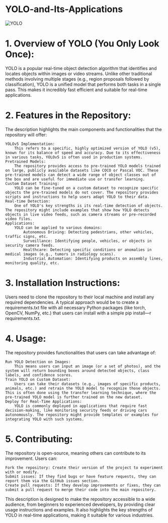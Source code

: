 # YOLO-and-Its-Applications
![YOLO](https://kajabi-storefronts-production.kajabi-cdn.com/kajabi-storefronts-production/file-uploads/blogs/22606/images/8470603-c8ef-5e1-bea7-e8ba8c5d5a8_yolo-feature-img.png)

# 1. Overview of YOLO (You Only Look Once):

YOLO is a popular real-time object detection algorithm that identifies and locates objects within images or video streams. Unlike other traditional methods involving multiple stages (e.g., region proposals followed by classification), YOLO is a unified model that performs both tasks in a single pass. This makes it incredibly fast efficient and suitable for real-time applications.

# 2. Features in the Repository:

The description highlights the main components and functionalities that the repository will offer:

    YOLOv5 Implementation:
        This refers to a specific, highly optimized version of YOLO (v5), known for its balance of speed and accuracy. Due to its effectiveness in various tasks, YOLOv5 is often used in production systems.
    Pretrained Models:
        The repository provides access to pre-trained YOLO models trained on large, publicly available datasets like COCO or Pascal VOC. These pre-trained models can detect a wide range of object classes out of the box and are useful for immediate use or transfer learning.
    Custom Dataset Training:
        YOLO can be fine-tuned on a custom dataset to recognize specific objects the pre-trained models do not cover. The repository provides scripts and instructions to help users adapt YOLO to their data.
    Real-time Detection:
        One of YOLO's key strengths is its real-time detection of objects. The repository might include examples that show how YOLO detects objects in live video feeds, such as camera streams or pre-recorded video files.
    Applications:
        YOLO can be applied to various domains:
            Autonomous Driving: Detecting pedestrians, other vehicles, traffic signs, etc.
            Surveillance: Identifying people, vehicles, or objects in security camera feeds.
            Healthcare: Detecting specific conditions or anomalies in medical images (e.g., tumors in radiology scans).
            Industrial Automation: Identifying products on assembly lines, monitoring quality, etc.

# 3. Installation Instructions:

Users need to clone the repository to their local machine and install any required dependencies. A typical approach would be to create a requirements.txt file with all necessary Python packages (like torch, OpenCV, NumPy, etc.) that users can install with a simple pip install—r requirements.txt.

# 4. Usage:

The repository provides functionalities that users can take advantage of:

    Run YOLO Detection on Images:
        This means users can input an image (or a set of photos), and the system will return bounding boxes around detected objects, class labels, and confidence scores.
    Train YOLO on Custom Dataset:
        Users can take their datasets (e.g., images of specific products, animals, etc.) and retrain the YOLO model to recognize those objects. This is often done using the transfer learning technique, where the pre-trained YOLO model is further trained on the new dataset.
    Deploy for Real-Time Applications:
        YOLO is commonly deployed in applications that require fast decision-making, like monitoring security feeds or driving cars autonomously. The repository might provide templates or examples for integrating YOLO with such systems.

# 5. Contributing:

The repository is open-source, meaning others can contribute to its improvement. Users can:

    Fork the repository: Create their version of the project to experiment with or modify.
    Submit issues: If they find bugs or have feature requests, they can report them via the GitHub issues section.
    Create pull requests: If they develop improvements or fixes, they can submit a pull request to merge their code into the main repository.

This description is designed to make the repository accessible to a wide audience, from beginners to experienced developers, by providing clear usage instructions and examples. It also highlights the key strengths of YOLO in real-time applications, making it suitable for various industries.
